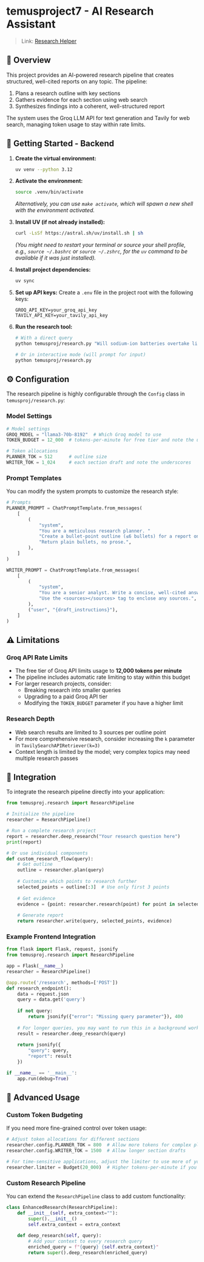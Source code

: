 # temusproject7 - AI Research Assistant

> Link: <a href="https://kmoyu.pythonanywhere.com">Research Helper</a>

## 📝 Overview

This project provides an AI-powered research pipeline that creates structured, well-cited reports on any topic. The pipeline:

1. Plans a research outline with key sections
2. Gathers evidence for each section using web search
3. Synthesizes findings into a coherent, well-structured report

The system uses the Groq LLM API for text generation and Tavily for web search, managing token usage to stay within rate limits.

## 🚀 Getting Started - Backend

1.  **Create the virtual environment:**
    ```bash
    uv venv --python 3.12
    ```

2.  **Activate the environment:**
    ```bash
    source .venv/bin/activate
    ```
    *Alternatively, you can use `make activate`, which will spawn a new shell with the environment activated.*

3.  **Install UV (if not already installed):**
    ```bash
    curl -LsSf https://astral.sh/uv/install.sh | sh
    ```
    *(You might need to restart your terminal or source your shell profile, e.g., `source ~/.bashrc` or `source ~/.zshrc`, for the `uv` command to be available if it was just installed).*

4.  **Install project dependencies:**
    ```bash
    uv sync
    ```

5.  **Set up API keys:**
    Create a `.env` file in the project root with the following keys:
    ```
    GROQ_API_KEY=your_groq_api_key
    TAVILY_API_KEY=your_tavily_api_key
    ```

6.  **Run the research tool:**
    ```bash
    # With a direct query
    python temusproj/research.py "Will sodium-ion batteries overtake lithium-ion by 2030?"
    
    # Or in interactive mode (will prompt for input)
    python temusproj/research.py
    ```

## ⚙️ Configuration

The research pipeline is highly configurable through the `Config` class in `temusproj/research.py`:

### Model Settings

```python
# Model settings
GROQ_MODEL = "llama3-70b-8192"  # Which Groq model to use
TOKEN_BUDGET = 12_000  # tokens-per-minute for free tier and note the underscores

# Token allocations
PLANNER_TOK = 512      # outline size
WRITER_TOK = 1_024     # each section draft and note the underscores
```

### Prompt Templates

You can modify the system prompts to customize the research style:

```python
# Prompts
PLANNER_PROMPT = ChatPromptTemplate.from_messages(
    [
        (
            "system",
            "You are a meticulous research planner. "
            "Create a bullet-point outline (≤6 bullets) for a report on: {query}. "
            "Return plain bullets, no prose.",
        ),
    ]
)

WRITER_PROMPT = ChatPromptTemplate.from_messages(
    [
        (
            "system",
            "You are a senior analyst. Write a concise, well-cited answer.\n"
            "Use the <sources></sources> tag to enclose any sources.",
        ),
        ("user", "{draft_instructions}"),
    ]
)
```

## ⚠️ Limitations

### Groq API Rate Limits

- The free tier of Groq API limits usage to **12,000 tokens per minute**
- The pipeline includes automatic rate limiting to stay within this budget
- For larger research projects, consider:
  - Breaking research into smaller queries
  - Upgrading to a paid Groq API tier
  - Modifying the `TOKEN_BUDGET` parameter if you have a higher limit

### Research Depth

- Web search results are limited to 3 sources per outline point
- For more comprehensive research, consider increasing the `k` parameter in `TavilySearchAPIRetriever(k=3)`
- Context length is limited by the model; very complex topics may need multiple research passes

## 🔌 Integration

To integrate the research pipeline directly into your application:

```python
from temusproj.research import ResearchPipeline

# Initialize the pipeline
researcher = ResearchPipeline()

# Run a complete research project
report = researcher.deep_research("Your research question here")
print(report)

# Or use individual components
def custom_research_flow(query):
    # Get outline 
    outline = researcher.plan(query)
    
    # Customize which points to research further
    selected_points = outline[:3]  # Use only first 3 points
    
    # Get evidence
    evidence = {point: researcher.research(point) for point in selected_points}
    
    # Generate report
    return researcher.write(query, selected_points, evidence)
```

### Example Frontend Integration

```python
from flask import Flask, request, jsonify
from temusproj.research import ResearchPipeline

app = Flask(__name__)
researcher = ResearchPipeline()

@app.route('/research', methods=['POST'])
def research_endpoint():
    data = request.json
    query = data.get('query')
    
    if not query:
        return jsonify({"error": "Missing query parameter"}), 400
    
    # For longer queries, you may want to run this in a background worker
    result = researcher.deep_research(query)
    
    return jsonify({
        "query": query,
        "report": result
    })

if __name__ == '__main__':
    app.run(debug=True)
```

## 🧠 Advanced Usage

### Custom Token Budgeting

If you need more fine-grained control over token usage:

```python
# Adjust token allocations for different sections
researcher.config.PLANNER_TOK = 800  # Allow more tokens for complex planning
researcher.config.WRITER_TOK = 1500  # Allow longer section drafts

# For time-sensitive applications, adjust the limiter to use more of your budget
researcher.limiter = Budget(20_000)  # Higher tokens-per-minute if you have a paid tier
```

### Custom Research Pipeline

You can extend the `ResearchPipeline` class to add custom functionality:

```python
class EnhancedResearch(ResearchPipeline):
    def __init__(self, extra_context=""):
        super().__init__()
        self.extra_context = extra_context
    
    def deep_research(self, query):
        # Add your context to every research query
        enriched_query = f"{query} {self.extra_context}"
        return super().deep_research(enriched_query)
```
